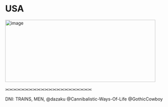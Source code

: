 # USA
<img width="480" height="200" alt="image" src="https://github.com/user-attachments/assets/4bddefbf-ad68-48e2-9986-c556c153d0e6" />

⫘⫘⫘⫘⫘⫘⫘⫘⫘⫘⫘⫘⫘⫘⫘⫘⫘⫘⫘⫘⫘⫘

DNI: TRAINS, MEN, @dazaku @Cannibalistic-Ways-Of-Life @GothicCowboy
